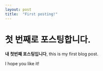 ```yaml
---
layout: post
title:  "First posting!"
---
```


# 첫 번째로 포스팅합니다.

**내 첫번째 포스팅입니다**, this is my first blog post.

I hope you like it!